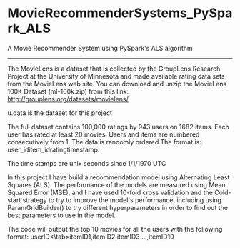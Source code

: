 # MovieRecommenderSystems_PySpark_ALS
A Movie Recommender System using PySpark's ALS algorithm 

----------------------------------------------------------------------

The MovieLens is a dataset that is collected by the GroupLens Research Project at the University of
Minnesota and made available rating data sets from the MovieLens web site. You can download and
unzip the MovieLens 100K Dataset (ml-100k.zip) from this link: http://grouplens.org/datasets/movielens/

u.data is the dataset for this project

The full dataset contains 100,000 ratings by 943 users on 1682 items. Each user has rated at 
least 20 movies. Users and items are numbered consecutively from 1. The data is randomly
ordered.The format is:
user_id<tab>item_id<tab>rating<tab>timestamp.

The time stamps are unix seconds since 1/1/1970 UTC

In this project I have build a recommendation model using Alternating Least Squares (ALS).
The performance of the models are measured using Mean Squared Error (MSE), and I have used
10-fold cross validation and the Cold-start strategy to try to improve the model's
performance, including using ParamGridBuilder() to try different hyperparameters in order 
to find out the best parameters to use in the model.

The code will output the top 10 movies for all the users with the following format:
userID<\tab>itemID1,itemID2,itemID3 ...,itemID10
